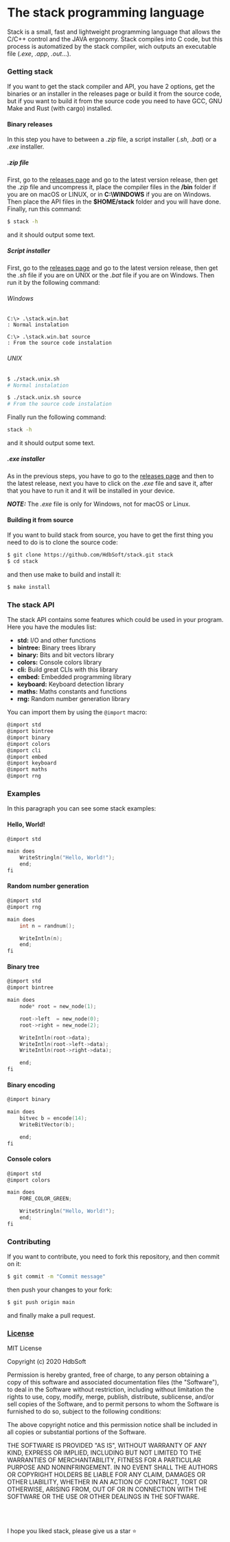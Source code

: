 # The stack programming language
Stack is a small, fast and lightweight programming language that allows the C/C++ control and the JAVA ergonomy. Stack compiles into C code, but this process is automatized by the stack compiler, wich outputs an executable file (*.exe*, *.app*, *.out*...).

### Getting stack
If you want to get the stack compiler and API, you have 2 options, get the binaries or an installer in the releases page or build it from the source code, but if you want to build it from the source code you need to have GCC, GNU Make and Rust (with cargo) installed.

#### Binary releases
In this step you have to between a *.zip* file, a script installer (*.sh*, *.bat*) or a *.exe* installer.

##### *.zip* file
First, go to the [releases page](https://github.com/HdbSoft/stack/releases) and go to the latest version release, then get the *.zip* file and uncompress it, place the compiler files in the **/bin** folder if you are on macOS or LINUX, or in **C:\WINDOWS** if you are on Windows. Then place the API files in the **$HOME/stack** folder and you will have done. Finally, run this command:
```bash
$ stack -h
```
and it should output some text.

##### Script installer
First, go to the [releases page](https://github.com/HdbSoft/stack/releases) and go to the latest version release, then get the *.sh* file if you are on UNIX or the *.bat* file if you are on Windows. Then run it by the following command:
###### Windows
```batch
C:\> .\stack.win.bat
: Normal instalation

C:\> .\stack.win.bat source
: From the source code instalation
```

###### UNIX
```bash
$ ./stack.unix.sh
# Normal instalation

$ ./stack.unix.sh source
# From the source code instalation
```

Finally run the following command:
```bash
stack -h
```

and it should output some text.

##### *.exe* installer
As in the previous steps, you have to go to the [releases page](https://github.com/HdbSoft/stack/releases) and then to the latest release, next you have to click on the *.exe* file and save it, after that you have to run it and it will be installed in your device.

***NOTE:*** The *.exe* file is only for Windows, not for macOS or Linux.

#### Building it from source
If you want to build stack from source, you have to get the first thing you need to do is to clone the source code:
```bash
$ git clone https://github.com/HdbSoft/stack.git stack
$ cd stack
```
and then use make to build and install it:
```bash
$ make install
```

### The stack API
The stack API contains some features which could be used in your program. Here you have the modules list:
- **std:** I/O and other functions
- **bintree:** Binary trees library
- **binary:** Bits and bit vectors library
- **colors:** Console colors library
- **cli:** Build great CLIs with this library
- **embed:** Embedded programming library
- **keyboard:** Keyboard detection library
- **maths:** Maths constants and functions
- **rng:** Random number generation library

You can import them by using the `@import` macro:
```c
@import std
@import bintree
@import binary
@import colors
@import cli
@import embed
@import keyboard
@import maths
@import rng
```

### Examples
In this paragraph you can see some stack examples:

#### Hello, World!
```c
@import std

main does
	WriteStringln("Hello, World!");
	end;
fi
```

#### Random number generation
```c
@import std
@import rng

main does
	int n = randnum();

	WriteIntln(n);
	end;
fi
```

#### Binary tree
```c
@import std
@import bintree

main does
	node* root = new_node(1);

	root->left  = new_node(0);
	root->right = new_node(2);

	WriteIntln(root->data);
	WriteIntln(root->left->data);
	WriteIntln(root->right->data);

	end;
fi
```

#### Binary encoding
```c
@import binary

main does
	bitvec b = encode(14);
	WriteBitVector(b);

	end;
fi
```

#### Console colors
```c
@import std
@import colors

main does
	FORE_COLOR_GREEN;

	WriteStringln("Hello, World!");
	end;
fi
```

### Contributing
If you want to contribute, you need to fork this repository, and then commit on it:
```bash
$ git commit -m "Commit message"
```
then push your changes to your fork:
```bash
$ git push origin main
```
and finally make a pull request.

### [License](LICENSE.md)
MIT License

Copyright (c) 2020 HdbSoft

Permission is hereby granted, free of charge, to any person obtaining a copy
of this software and associated documentation files (the "Software"), to deal
in the Software without restriction, including without limitation the rights
to use, copy, modify, merge, publish, distribute, sublicense, and/or sell
copies of the Software, and to permit persons to whom the Software is
furnished to do so, subject to the following conditions:

The above copyright notice and this permission notice shall be included in all
copies or substantial portions of the Software.

THE SOFTWARE IS PROVIDED "AS IS", WITHOUT WARRANTY OF ANY KIND, EXPRESS OR
IMPLIED, INCLUDING BUT NOT LIMITED TO THE WARRANTIES OF MERCHANTABILITY,
FITNESS FOR A PARTICULAR PURPOSE AND NONINFRINGEMENT. IN NO EVENT SHALL THE
AUTHORS OR COPYRIGHT HOLDERS BE LIABLE FOR ANY CLAIM, DAMAGES OR OTHER
LIABILITY, WHETHER IN AN ACTION OF CONTRACT, TORT OR OTHERWISE, ARISING FROM,
OUT OF OR IN CONNECTION WITH THE SOFTWARE OR THE USE OR OTHER DEALINGS IN THE
SOFTWARE.

<br>
<br>

I hope you liked stack, please give us a star ⭐
